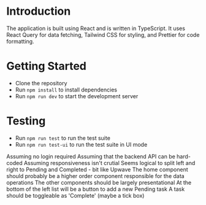 # Introduction

The application is built using React and is written in TypeScript. It uses React Query for data fetching, Tailwind CSS for styling, and Prettier for code formatting.

# Getting Started

-   Clone the repository
-   Run `npm install` to install dependencies
-   Run `npm run dev` to start the development server

# Testing

-   Run `npm run test` to run the test suite
-   Run `npm run test-ui` to run the test suite in UI mode

Assuming no login required
Assuming that the backend API can be hard-coded
Assuming responsiveness isn't crutial
Seems logical to split left and right to Pending and Completed - bit like Upwave
The home component should probably be a higher order component responsible for the data operations
The other components should be largely presentational
At the bottom of the left list will be a button to add a new Pending task
A task should be toggleable as 'Complete' (maybe a tick box)
